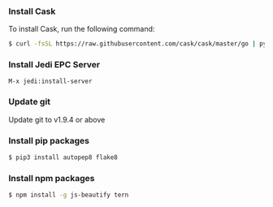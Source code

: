 ### Install Cask
To install Cask, run the following command:
```bash
$ curl -fsSL https://raw.githubusercontent.com/cask/cask/master/go | python
```

### Install Jedi EPC Server
```emacs
M-x jedi:install-server
```

### Update git
Update git to v1.9.4 or above

### Install pip packages
```bash
$ pip3 install autopep8 flake8
```

### Install npm packages
```bash
$ npm install -g js-beautify tern
```